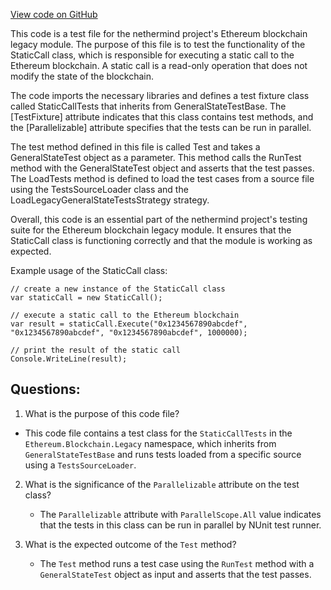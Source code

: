[View code on GitHub](https://github.com/nethermindeth/nethermind/Ethereum.Blockchain.Legacy.Test/StaticCallTests.cs)

This code is a test file for the nethermind project's Ethereum blockchain legacy module. The purpose of this file is to test the functionality of the StaticCall class, which is responsible for executing a static call to the Ethereum blockchain. A static call is a read-only operation that does not modify the state of the blockchain. 

The code imports the necessary libraries and defines a test fixture class called StaticCallTests that inherits from GeneralStateTestBase. The [TestFixture] attribute indicates that this class contains test methods, and the [Parallelizable] attribute specifies that the tests can be run in parallel. 

The test method defined in this file is called Test and takes a GeneralStateTest object as a parameter. This method calls the RunTest method with the GeneralStateTest object and asserts that the test passes. The LoadTests method is defined to load the test cases from a source file using the TestsSourceLoader class and the LoadLegacyGeneralStateTestsStrategy strategy. 

Overall, this code is an essential part of the nethermind project's testing suite for the Ethereum blockchain legacy module. It ensures that the StaticCall class is functioning correctly and that the module is working as expected. 

Example usage of the StaticCall class:

```
// create a new instance of the StaticCall class
var staticCall = new StaticCall();

// execute a static call to the Ethereum blockchain
var result = staticCall.Execute("0x1234567890abcdef", "0x1234567890abcdef", "0x1234567890abcdef", 1000000);

// print the result of the static call
Console.WriteLine(result);
```
## Questions: 
 1. What is the purpose of this code file?
   - This code file contains a test class for the `StaticCallTests` in the `Ethereum.Blockchain.Legacy` namespace, which inherits from `GeneralStateTestBase` and runs tests loaded from a specific source using a `TestsSourceLoader`.

2. What is the significance of the `Parallelizable` attribute on the test class?
   - The `Parallelizable` attribute with `ParallelScope.All` value indicates that the tests in this class can be run in parallel by NUnit test runner.

3. What is the expected outcome of the `Test` method?
   - The `Test` method runs a test case using the `RunTest` method with a `GeneralStateTest` object as input and asserts that the test passes.